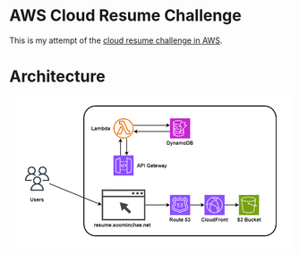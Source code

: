 # AWS Cloud Resume Challenge
This is my attempt of the [cloud resume challenge in AWS](https://cloudresumechallenge.dev/docs/the-challenge/aws/). 

# Architecture
![Cloud Resume Challenge Architecture](images/cloud_resume_challenge.png)
